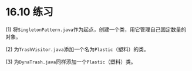 # 16.10 练习

\(1\) 将`SingletonPattern.java`作为起点，创建一个类，用它管理自己固定数量的对象。

\(2\) 为`TrashVisitor.java`添加一个名为`Plastic`（塑料）的类。

\(3\) 为`DynaTrash.java`同样添加一个`Plastic`（塑料）类。

